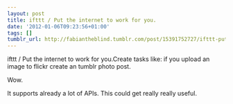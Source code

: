```yaml
---
layout: post
title: ifttt / Put the internet to work for you.
date: '2012-01-06T09:23:56+01:00'
tags: []
tumblr_url: http://fabiantheblind.tumblr.com/post/15391752727/ifttt-put-the-internet-to-work-for-you
---
```

ifttt / Put the internet to work for you.Create tasks like: if you upload an image to flickr create an tumblr photo post.

Wow.

It supports already a lot of APIs.
This could get really really useful.
